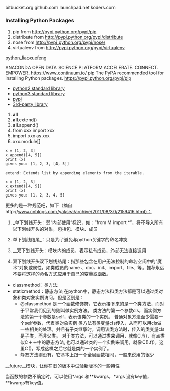 bitbucket.org
github.com
launchpad.net
koders.com

### Installing Python Packages
1. pip from http://pypi.python.org/pypi/pip
2. distribute from http://pypi.python.org/pypi/distribute
3. nose from http://pypi.python.org/pypi/nose/
4. virtualenv from http://pypi.python.org/pypi/virtualenv

[python_liaoxuefeng](http://www.liaoxuefeng.com/wiki/0014316089557264a6b348958f449949df42a6d3a2e542c000)

ANACONDA  OPEN DATA SCIENCE PLATFORM ACCELERATE. CONNECT. EMPOWER.  https://www.continuum.io/
pip	      The PyPA recommended tool for installing Python packages. https://pypi.python.org/pypi/pip	

- [python2 standard library](https://docs.python.org/2/library/) 	
- [python3 standard library](https://docs.python.org/3/library/)
- [pypi](https://pypi.python.org/pypi)
- [3rd-party library](https://pypi.python.org/pypi?%3Aaction=browse)

1. __all__
2. __all__.extend()
3. __all__.append()
2. from xxx import xxx
3. import xxx as xxx
4. xxx.module[]

```
x = [1, 2, 3]
x.append([4, 5])
print (x)
gives you: [1, 2, 3, [4, 5]]

extend: Extends list by appending elements from the iterable.

x = [1, 2, 3]
x.extend([4, 5])
print (x)
gives you: [1, 2, 3, 4, 5]
```

更多的是一种规范吧，如下（摘自http://www.cnblogs.com/yaksea/archive/2011/08/30/2159416.html）：
1. _单下划线开头：弱“内部使用”标识，如：”from M import *”，将不导入所有以下划线开头的对象，包括包、模块、成员

2. 单下划线结尾_：只是为了避免与python关键字的命名冲突

3. __双下划线开头：模块内的成员，表示私有成员，外部无法直接调用

4. 双下划线开头双下划线结尾：指那些包含在用户无法控制的命名空间中的“魔术”对象或属性，如类成员的name 、doc、init、import、file、等。推荐永远不要将这样的命名方式应用于自己的变量或函数。

- classmethod：类方法
- staticmethod：静态方法
在python中，静态方法和类方法都是可以通过类对象和类对象实例访问。但是区别是：
  - @classmethod
    是一个函数修饰符，它表示接下来的是一个类方法，而对于平常我们见到的则叫做实例方法。 类方法的第一个参数cls，而实例方法的第一个参数是self，表示该类的一个实例。 
    普通对象方法至少需要一个self参数，代表类对象实例
    类方法有类变量cls传入，从而可以用cls做一些相关的处理。并且有子类继承时，调用该类方法时，传入的类变量cls是子类，而非父类。 对于类方法，可以通过类来调用，就像C.f()，有点类似C＋＋中的静态方法, 也可以通过类的一个实例来调用，就像C().f()，这里C()，写成这样之后它就是类的一个实例了。 
  - 静态方法则没有，它基本上跟一个全局函数相同，一般来说用的很少

__future__模块，让你在旧的版本中试验新版本的一些特性

当函数的参数不确定时，可以使用*args 和**kwargs，*args 没有key值，**kwargs有key值。

